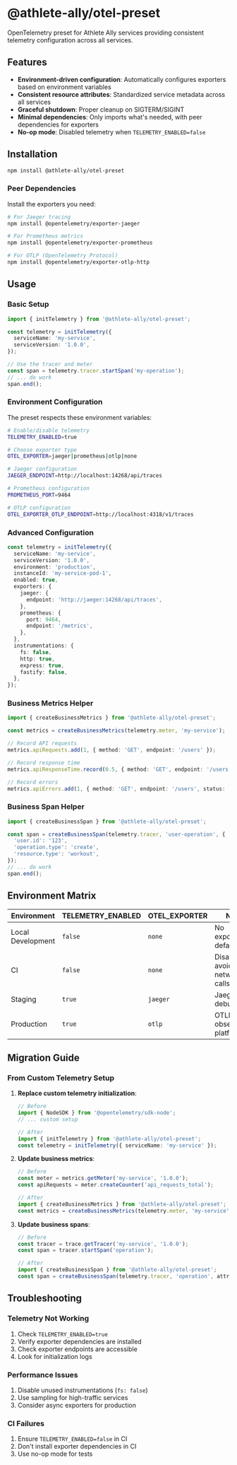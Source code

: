 # @athlete-ally/otel-preset

OpenTelemetry preset for Athlete Ally services providing consistent telemetry configuration across all services.

## Features

- **Environment-driven configuration**: Automatically configures exporters based on environment variables
- **Consistent resource attributes**: Standardized service metadata across all services
- **Graceful shutdown**: Proper cleanup on SIGTERM/SIGINT
- **Minimal dependencies**: Only imports what's needed, with peer dependencies for exporters
- **No-op mode**: Disabled telemetry when `TELEMETRY_ENABLED=false`

## Installation

```bash
npm install @athlete-ally/otel-preset
```

### Peer Dependencies

Install the exporters you need:

```bash
# For Jaeger tracing
npm install @opentelemetry/exporter-jaeger

# For Prometheus metrics
npm install @opentelemetry/exporter-prometheus

# For OTLP (OpenTelemetry Protocol)
npm install @opentelemetry/exporter-otlp-http
```

## Usage

### Basic Setup

```typescript
import { initTelemetry } from '@athlete-ally/otel-preset';

const telemetry = initTelemetry({
  serviceName: 'my-service',
  serviceVersion: '1.0.0',
});

// Use the tracer and meter
const span = telemetry.tracer.startSpan('my-operation');
// ... do work
span.end();
```

### Environment Configuration

The preset respects these environment variables:

```bash
# Enable/disable telemetry
TELEMETRY_ENABLED=true

# Choose exporter type
OTEL_EXPORTER=jaeger|prometheus|otlp|none

# Jaeger configuration
JAEGER_ENDPOINT=http://localhost:14268/api/traces

# Prometheus configuration
PROMETHEUS_PORT=9464

# OTLP configuration
OTEL_EXPORTER_OTLP_ENDPOINT=http://localhost:4318/v1/traces
```

### Advanced Configuration

```typescript
const telemetry = initTelemetry({
  serviceName: 'my-service',
  serviceVersion: '1.0.0',
  environment: 'production',
  instanceId: 'my-service-pod-1',
  enabled: true,
  exporters: {
    jaeger: {
      endpoint: 'http://jaeger:14268/api/traces',
    },
    prometheus: {
      port: 9464,
      endpoint: '/metrics',
    },
  },
  instrumentations: {
    fs: false,
    http: true,
    express: true,
    fastify: false,
  },
});
```

### Business Metrics Helper

```typescript
import { createBusinessMetrics } from '@athlete-ally/otel-preset';

const metrics = createBusinessMetrics(telemetry.meter, 'my-service');

// Record API requests
metrics.apiRequests.add(1, { method: 'GET', endpoint: '/users' });

// Record response time
metrics.apiResponseTime.record(0.5, { method: 'GET', endpoint: '/users' });

// Record errors
metrics.apiErrors.add(1, { method: 'GET', endpoint: '/users', status: '500' });
```

### Business Span Helper

```typescript
import { createBusinessSpan } from '@athlete-ally/otel-preset';

const span = createBusinessSpan(telemetry.tracer, 'user-operation', {
  'user.id': '123',
  'operation.type': 'create',
  'resource.type': 'workout',
});
// ... do work
span.end();
```

## Environment Matrix

| Environment | TELEMETRY_ENABLED | OTEL_EXPORTER | Notes |
|-------------|-------------------|---------------|-------|
| Local Development | `false` | `none` | No exporters by default |
| CI | `false` | `none` | Disabled to avoid network calls |
| Staging | `true` | `jaeger` | Jaeger for debugging |
| Production | `true` | `otlp` | OTLP for observability platform |

## Migration Guide

### From Custom Telemetry Setup

1. **Replace custom telemetry initialization**:
   ```typescript
   // Before
   import { NodeSDK } from '@opentelemetry/sdk-node';
   // ... custom setup
   
   // After
   import { initTelemetry } from '@athlete-ally/otel-preset';
   const telemetry = initTelemetry({ serviceName: 'my-service' });
   ```

2. **Update business metrics**:
   ```typescript
   // Before
   const meter = metrics.getMeter('my-service', '1.0.0');
   const apiRequests = meter.createCounter('api_requests_total');
   
   // After
   import { createBusinessMetrics } from '@athlete-ally/otel-preset';
   const metrics = createBusinessMetrics(telemetry.meter, 'my-service');
   ```

3. **Update business spans**:
   ```typescript
   // Before
   const tracer = trace.getTracer('my-service', '1.0.0');
   const span = tracer.startSpan('operation');
   
   // After
   import { createBusinessSpan } from '@athlete-ally/otel-preset';
   const span = createBusinessSpan(telemetry.tracer, 'operation', attributes);
   ```

## Troubleshooting

### Telemetry Not Working

1. Check `TELEMETRY_ENABLED=true`
2. Verify exporter dependencies are installed
3. Check exporter endpoints are accessible
4. Look for initialization logs

### Performance Issues

1. Disable unused instrumentations (`fs: false`)
2. Use sampling for high-traffic services
3. Consider async exporters for production

### CI Failures

1. Ensure `TELEMETRY_ENABLED=false` in CI
2. Don't install exporter dependencies in CI
3. Use no-op mode for tests
